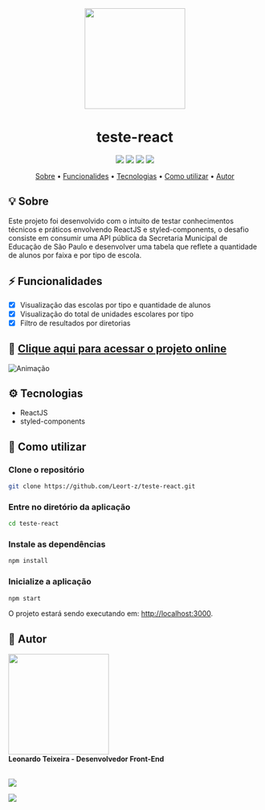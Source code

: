
<div align="center">
<img width="200px" src="https://cdn.jsdelivr.net/gh/devicons/devicon/icons/react/react-original-wordmark.svg" />
</div>

<h1 align="center"> teste-react</h1>

<div align="center">
<img  src="https://img.shields.io/github/repo-size/leort-z/teste-react">
<img src="https://img.shields.io/github/last-commit/leort-z/teste-react">
<img src="https://img.shields.io/github/contributors/leort-z/teste-react">
<img src="https://img.shields.io/github/languages/count/leort-z/teste-react">
</div>

<p align="center">  <a href="#sobre">Sobre</a> • <a href="#funcionalidades">Funcionalides</a> • <a href="#tecnologias">Tecnologias</a> • <a href="#como utilizar">Como utilizar</a> •  <a href="#autor">Autor</a>  </p>


## 💡 Sobre
Este projeto foi desenvolvido com o intuito de testar conhecimentos técnicos e práticos envolvendo ReactJS e styled-components, o desafio consiste em consumir uma API pública da Secretaria Municipal de Educação de São Paulo e desenvolver uma tabela que reflete a quantidade de alunos por faixa e por tipo de escola.

## ⚡ Funcionalidades
- [x] Visualização das escolas por tipo e quantidade de alunos
- [x] Visualização do total de unidades escolares por tipo
- [x] Filtro de resultados por diretorias

## 🔗 [Clique aqui para acessar o projeto online](https://leort-z.github.io/teste-react/)

![Animação](https://user-images.githubusercontent.com/57228993/137223901-5383281b-c572-4217-a4ac-2a83e582106b.gif)

## ⚙ Tecnologias
- ReactJS
- styled-components

## 🚀 Como utilizar
### Clone o repositório
```bash
git clone https://github.com/Leort-z/teste-react.git
```
### Entre no diretório da aplicação
```bash
cd teste-react
```
### Instale as dependências
```bash
npm install
```
### Inicialize a aplicação
```bash
npm start
```
O projeto estará sendo executando em: [http://localhost:3000](http://localhost:3000).

## 📩 Autor

<img src="https://avatars.githubusercontent.com/u/57228993" height="auto" width="200">
<br/>
 <b>Leonardo Teixeira - Desenvolvedor Front-End</b> 
<br/>
<br/>
 
<a href="https://www.linkedin.com/in/leortz/" ><img src="https://img.shields.io/badge/-Leortz-blue?style=flat-square&logo=Linkedin&logoColor=white&link=https://www.linkedin.com/in/leortz/">
</a>

<a href="mailto:leonardorteixeira@gmail.com" ><img src="https://img.shields.io/badge/-leonardorteixeira@hotmail.com-c14438?style=flatsquare&logo=Gmail&logoColor=white&link=mailto:leonardorteixeira@gmail.com" >
</a>

 
